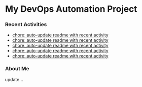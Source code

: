 # My DevOps Automation Project

### Recent Activities
<!-- activity:START -->
- [chore: auto-update readme with recent activity](https://github.com/kaigiii/mybowling-app/commit/cd5b25be095788436c595e35584ebfb90ba2a70a)
- [chore: auto-update readme with recent activity](https://github.com/kaigiii/mybowling-app/commit/17e41409df52fb49dd60b8230e19dc1deb2f6e0e)
- [chore: auto-update readme with recent activity](https://github.com/kaigiii/mybowling-app/commit/15209e9d21dd80c608df130e5edb1644cf29c968)
- [chore: auto-update readme with recent activity](https://github.com/kaigiii/mybowling-app/commit/fca817dab5a113efbc8ef21fa7c8cb98d2a9a625)
- [chore: auto-update readme with recent activity](https://github.com/kaigiii/mybowling-app/commit/41f6762f75a408b4b3eb442f3bab9e7fb3475107)
<!-- activity:END -->

### About Me
<!-- MYLINKS:START -->
<!-- MYLINKS:END -->

update...
